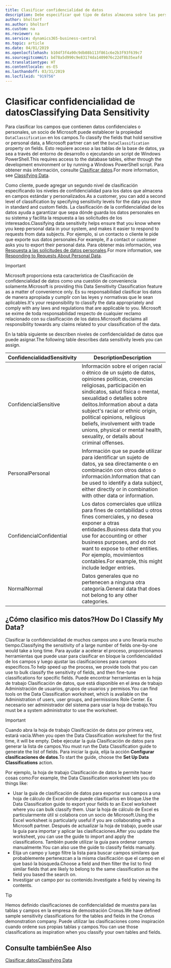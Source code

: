 ```yaml
---
title: Clasificar confidencialidad de datos
description: Debe especificar qué tipo de datos almacena sobre las personas para que pueda responder a las solicitudes de los asuntos de datos.
author: bholtorf
ms.author: bholtorf
ms.custom: na
ms.reviewer: na
ms.service: dynamics365-business-central
ms.topic: article
ms.date: 04/01/2019
ms.openlocfilehash: b104f3f4a90c9db08b113f861c6e2b3f93f639c7
ms.sourcegitcommit: bd78a5d990c9e83174da1409076c22df8b35eafd
ms.translationtype: HT
ms.contentlocale: es-ES
ms.lasthandoff: 03/31/2019
ms.locfileid: "919756"
---
```

# <a name="classifying-data-sensitivity"></a><span data-ttu-id="a0535-103">Clasificar confidencialidad de datos</span><span class="sxs-lookup"><span data-stu-id="a0535-103">Classifying Data Sensitivity</span></span>
<span data-ttu-id="a0535-104">Para clasificar los campos que contienen datos confidenciales o personales, un socio de Microsoft puede establecer la propiedad ```DataClassification``` en los campos.</span><span class="sxs-lookup"><span data-stu-id="a0535-104">To classify the fields that hold sensitive or personal data, a Microsoft partner can set the ```DataClassification``` property on fields.</span></span> <span data-ttu-id="a0535-105">Esto requiere acceso a las tablas de la base de datos, ya sea a través del entorno de desarrollo o ejecutando un script de Windows PowerShell.</span><span class="sxs-lookup"><span data-stu-id="a0535-105">This requires access to the database tables, either through the development environment or by running a Windows PowerShell script.</span></span> <span data-ttu-id="a0535-106">Para obtener más información, consulte [Clasificar datos](https://docs.microsoft.com/en-us/dynamics-nav/classifying-data).</span><span class="sxs-lookup"><span data-stu-id="a0535-106">For more information, see [Classifying Data](https://docs.microsoft.com/en-us/dynamics-nav/classifying-data).</span></span>  

<span data-ttu-id="a0535-107">Como cliente, puede agregar un segundo nivel de clasificación especificando los niveles de confidencialidad para los datos que almacena en campos estándar y personalizados.</span><span class="sxs-lookup"><span data-stu-id="a0535-107">As a customer, you can add a second level of classification by specifying sensitivity levels for the data you store in standard and custom fields.</span></span> <span data-ttu-id="a0535-108">La clasificación de la confidencialidad de los datos ayuda a garantizar que sepa dónde guarda los datos personales en su sistema y facilita la respuesta a las solicitudes de los interesados.</span><span class="sxs-lookup"><span data-stu-id="a0535-108">Classifying data sensitivity helps ensure that you know where you keep personal data in your system, and makes it easier to respond to requests from data subjects.</span></span> <span data-ttu-id="a0535-109">Por ejemplo, si un contacto o cliente le pide que exporte sus datos personales.</span><span class="sxs-lookup"><span data-stu-id="a0535-109">For example, if a contact or customer asks you to export their personal data.</span></span> <span data-ttu-id="a0535-110">Para obtener más información, vea [Respuesta a las solicitudes de datos personales](admin-responding-to-requests-about-personal-data.md).</span><span class="sxs-lookup"><span data-stu-id="a0535-110">For more information, see [Responding to Requests About Personal Data](admin-responding-to-requests-about-personal-data.md).</span></span>

> [!Important]
> <span data-ttu-id="a0535-111">Microsoft proporciona esta característica de Clasificación de confidencialidad de datos como una cuestión de conveniencia solamente.</span><span class="sxs-lookup"><span data-stu-id="a0535-111">Microsoft is providing this Data Sensitivity Classification feature as a matter of convenience only.</span></span> <span data-ttu-id="a0535-112">Es su responsabilidad clasificar los datos de manera apropiada y cumplir con las leyes y normativas que le sean aplicables.</span><span class="sxs-lookup"><span data-stu-id="a0535-112">It's your responsibility to classify the data appropriately and comply with any laws and regulations that are applicable to you.</span></span> <span data-ttu-id="a0535-113">Microsoft se exime de toda responsabilidad respecto de cualquier reclamo relacionado con su clasificación de los datos.</span><span class="sxs-lookup"><span data-stu-id="a0535-113">Microsoft disclaims all responsibility towards any claims related to your classification of the data.</span></span>  

<span data-ttu-id="a0535-114">En la tabla siguiente se describen niveles de confidencialidad de datos que puede asignar.</span><span class="sxs-lookup"><span data-stu-id="a0535-114">The following table describes data sensitivity levels you can assign.</span></span>

|<span data-ttu-id="a0535-115">Confidencialidad</span><span class="sxs-lookup"><span data-stu-id="a0535-115">Sensitivity</span></span>|<span data-ttu-id="a0535-116">Description</span><span class="sxs-lookup"><span data-stu-id="a0535-116">Description</span></span>|
|----|----|
|<span data-ttu-id="a0535-117">Confidencial</span><span class="sxs-lookup"><span data-stu-id="a0535-117">Sensitive</span></span> | <span data-ttu-id="a0535-118">Información sobre el origen racial o étnico de un sujeto de datos, opiniones políticas, creencias religiosas, participación en sindicatos, salud física o mental, sexualidad o detalles sobre delitos.</span><span class="sxs-lookup"><span data-stu-id="a0535-118">Information about a data subject's racial or ethnic origin, political opinions, religious beliefs, involvement with trade unions, physical or mental health, sexuality, or details about criminal offenses.</span></span> |
|<span data-ttu-id="a0535-119">Personal</span><span class="sxs-lookup"><span data-stu-id="a0535-119">Personal</span></span> | <span data-ttu-id="a0535-120">Información que se puede utilizar para identificar un sujeto de datos, ya sea directamente o en combinación con otros datos o información.</span><span class="sxs-lookup"><span data-stu-id="a0535-120">Information that can be used to identify a data subject, either directly or in combination with other data or information.</span></span>|
|<span data-ttu-id="a0535-121">Confidencial</span><span class="sxs-lookup"><span data-stu-id="a0535-121">Confidential</span></span> | <span data-ttu-id="a0535-122">Los datos comerciales que utiliza para fines de contabilidad u otros fines comerciales, y no desea exponer a otras entidades.</span><span class="sxs-lookup"><span data-stu-id="a0535-122">Business data that you use for accounting or other business purposes, and do not want to expose to other entities.</span></span> <span data-ttu-id="a0535-123">Por ejemplo, movimientos contables.</span><span class="sxs-lookup"><span data-stu-id="a0535-123">For example, this might include ledger entries.</span></span>|
|<span data-ttu-id="a0535-124">Normal</span><span class="sxs-lookup"><span data-stu-id="a0535-124">Normal</span></span> | <span data-ttu-id="a0535-125">Datos generales que no pertenecen a ninguna otra categoría.</span><span class="sxs-lookup"><span data-stu-id="a0535-125">General data that does not belong to any other categories.</span></span>|

## <a name="how-do-i-classify-my-data"></a><span data-ttu-id="a0535-126">¿Cómo clasifico mis datos?</span><span class="sxs-lookup"><span data-stu-id="a0535-126">How Do I Classify My Data?</span></span>
<span data-ttu-id="a0535-127">Clasificar la confidencialidad de muchos campos uno a uno llevaría mucho tiempo.</span><span class="sxs-lookup"><span data-stu-id="a0535-127">Classifying the sensitivity of a large number of fields one-by-one would take a long time.</span></span> <span data-ttu-id="a0535-128">Para ayudar a acelerar el proceso, proporcionamos herramientas que puede usar para clasificar en bloque la confidencialidad de los campos y luego ajustar las clasificaciones para campos específicos.</span><span class="sxs-lookup"><span data-stu-id="a0535-128">To help speed up the process, we provide tools that you can use to bulk classify the sensitivity of fields, and then fine-tune classifications for specific fields.</span></span> <span data-ttu-id="a0535-129">Puede encontrar herramientas en la hoja de trabajo Clasificación de datos, que está disponible en el área de trabajo Administración de usuarios, grupos de usuarios y permisos.</span><span class="sxs-lookup"><span data-stu-id="a0535-129">You can find tools on the Data Classification worksheet, which is available on the Administration of users, user groups, and permissions Role Center.</span></span> <span data-ttu-id="a0535-130">Es necesario ser administrador del sistema para usar la hoja de trabajo.</span><span class="sxs-lookup"><span data-stu-id="a0535-130">You must be a system administrator to use the worksheet.</span></span>

> [!Important]
> <span data-ttu-id="a0535-131">Cuando abra la hoja de trabajo Clasificación de datos por primera vez, estará vacía.</span><span class="sxs-lookup"><span data-stu-id="a0535-131">When you open the Data Classification worksheet for the first time, it will be empty.</span></span> <span data-ttu-id="a0535-132">Debe ejecutar la guía Clasificación de datos para generar la lista de campos.</span><span class="sxs-lookup"><span data-stu-id="a0535-132">You must run the Data Classification guide to generate the list of fields.</span></span> <span data-ttu-id="a0535-133">Para iniciar la guía, elija la acción **Configurar clasificaciones de datos**.</span><span class="sxs-lookup"><span data-stu-id="a0535-133">To start the guide, choose the **Set Up Data Classifications** action.</span></span>

<span data-ttu-id="a0535-134">Por ejemplo, la hoja de trabajo Clasificación de datos le permite hacer cosas como:</span><span class="sxs-lookup"><span data-stu-id="a0535-134">For example, the Data Classification worksheet lets you do things like:</span></span>  

* <span data-ttu-id="a0535-135">Usar la guía de clasificación de datos para exportar sus campos a una hoja de cálculo de Excel donde puede clasificarlos en bloque.</span><span class="sxs-lookup"><span data-stu-id="a0535-135">Use the Data Classification guide to export your fields to an Excel worksheet where you can bulk classify them.</span></span> <span data-ttu-id="a0535-136">Usar la hoja de cálculo de Excel es particularmente útil si colabora con un socio de Microsoft.</span><span class="sxs-lookup"><span data-stu-id="a0535-136">Using the Excel worksheet is particularly useful if you are collaborating with a Microsoft partner.</span></span> <span data-ttu-id="a0535-137">Después de actualizar la hoja de trabajo, puede usar la guía para importar y aplicar las clasificaciones.</span><span class="sxs-lookup"><span data-stu-id="a0535-137">After you update the worksheet, you can use the guide to import and apply the classifications.</span></span> <span data-ttu-id="a0535-138">También puede utilizar la guía para ordenar campos manualmente.</span><span class="sxs-lookup"><span data-stu-id="a0535-138">You can also use the guide to classify fields manually.</span></span>  
* <span data-ttu-id="a0535-139">Elija un campo y luego filtre la lista para buscar campos similares que probablemente pertenezcan a la misma clasificación que el campo en el que basó la búsqueda.</span><span class="sxs-lookup"><span data-stu-id="a0535-139">Choose a field and then filter the list to find similar fields that are likely to belong to the same classification as the field you based the search on.</span></span>  
* <span data-ttu-id="a0535-140">Investigar un campo por su contenido.</span><span class="sxs-lookup"><span data-stu-id="a0535-140">Investigate a field by viewing its contents.</span></span>  

> [!Tip]
> <span data-ttu-id="a0535-141">Hemos definido clasificaciones de confidencialidad de muestra para las tablas y campos en la empresa de demostración Cronus.</span><span class="sxs-lookup"><span data-stu-id="a0535-141">We have defined sample sensitivity classifications for the tables and fields in the Cronus demonstration company.</span></span> <span data-ttu-id="a0535-142">Puede utilizar las clasificaciones como inspiración cuando ordene sus propias tablas y campos.</span><span class="sxs-lookup"><span data-stu-id="a0535-142">You can use those classifications as inspiration when you classify your own tables and fields.</span></span>

## <a name="see-also"></a><span data-ttu-id="a0535-143">Consulte también</span><span class="sxs-lookup"><span data-stu-id="a0535-143">See Also</span></span>
[<span data-ttu-id="a0535-144">Clasificar datos</span><span class="sxs-lookup"><span data-stu-id="a0535-144">Classifying Data</span></span>](https://docs.microsoft.com/en-us/dynamics-nav/classifying-data)  
